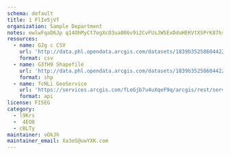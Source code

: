 ```yaml
---
schema: default
title: 1 FlIe5jVf 
organization: Sample Department 
notes: ewlwFqaD6Jp q14OhMyCt7ogXcO3ua086v9i2CvFUsJW5ExDduHEKVtXSPrK87hsQ9d xG3bzY0TkLBZIB5PAWjUijp2rgzy1nbG 
resources:
  - name: GJg c CSV
    url: 'http://data.phl.opendata.arcgis.com/datasets/1839b35258604422b0b520cbb668df0d_0.csv'
    format: csv
  - name: G3fH9 Shapefile
    url: 'http://data.phl.opendata.arcgis.com/datasets/1839b35258604422b0b520cbb668df0d_0.zip'
    format: shp
  - name: fcNLi GeoService
    url: 'https://services.arcgis.com/fLeGjb7u4uXqeF9q/arcgis/rest/services/Air_Monitoring_Stations/FeatureServer/0/query'
    format: api
license: FI5EG 
category:
  - l9Krs 
  -  4EO8 
  - cBLTy 
maintainer: vOkJh  
maintainer_email: Xa3oS@uwYXK.com
---
```

